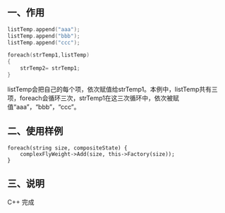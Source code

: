 ## 一、作用

```C++
listTemp.append("aaa");
listTemp.append("bbb");
listTemp.append("ccc");

foreach(strTemp1,listTemp)
{
    strTemp2= strTemp1;
}
```

listTemp会把自己的每个项，依次赋值给strTemp1。本例中，listTemp共有三项，foreach会循环三次，strTemp1在这三次循环中，依次被赋值“aaa”，“bbb”，“ccc”。

## 二、使用样例

```
foreach(string size, compositeState) {
	complexFlyWeight->Add(size, this->Factory(size));
}
```

## 三、说明
C++ 完成
